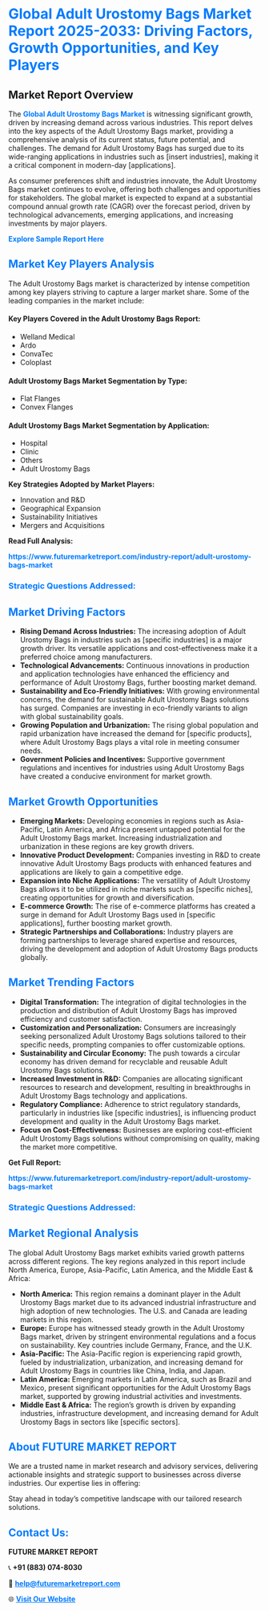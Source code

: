 <h1 style="color: #007BFF;">Global Adult Urostomy Bags Market Report 2025-2033: Driving Factors, Growth Opportunities, and Key Players</h1>

<section id="overview">
<h2>Market Report Overview</h2>
<p>The <a href="https://www.futuremarketreport.com/industry-report/adult-urostomy-bags-market" style="color: #007BFF; text-decoration: none;"><strong>Global Adult Urostomy Bags Market</strong></a> is witnessing significant growth, driven by increasing demand across various industries. This report delves into the key aspects of the Adult Urostomy Bags market, providing a comprehensive analysis of its current status, future potential, and challenges. The demand for Adult Urostomy Bags has surged due to its wide-ranging applications in industries such as [insert industries], making it a critical component in modern-day [applications].</p>
<p>As consumer preferences shift and industries innovate, the Adult Urostomy Bags market continues to evolve, offering both challenges and opportunities for stakeholders. The global market is expected to expand at a substantial compound annual growth rate (CAGR) over the forecast period, driven by technological advancements, emerging applications, and increasing investments by major players.</p>
</section>

<section id="overview">
<p><a href="https://www.futuremarketreport.com/request-sample/reportId=124166" style="color: #007BFF; text-decoration: none;"><strong>Explore Sample Report Here</strong></a></p>
</section>

<section id="key-players">
<h2 style="color: #007BFF;">Market Key Players Analysis</h2>
<p>The Adult Urostomy Bags market is characterized by intense competition among key players striving to capture a larger market share. Some of the leading companies in the market include:</p>
<h4>Key Players Covered in the Adult Urostomy Bags Report:</h4>
<ul><li>Welland Medical</li><li>Ardo</li><li>ConvaTec</li><li>Coloplast</li></ul>
<h4>Adult Urostomy Bags Market Segmentation by Type:</h4>
<ul><li>Flat Flanges</li><li>Convex Flanges</li></ul>

<h4>Adult Urostomy Bags Market Segmentation by Application:</h4>
<ul><li>Hospital</li><li>Clinic</li><li>Others</li><li>Adult Urostomy Bags</li></ul>
<p><strong>Key Strategies Adopted by Market Players:</strong></p>
<ul>
<li>Innovation and R&D</li>
<li>Geographical Expansion</li>
<li>Sustainability Initiatives</li>
<li>Mergers and Acquisitions</li>
</ul>
</section>

<section>
<p><strong>Read Full Analysis: </strong></p><a href="https://www.futuremarketreport.com/industry-report/adult-urostomy-bags-market" style="color: #007BFF; text-decoration: none;"><strong>https://www.futuremarketreport.com/industry-report/adult-urostomy-bags-market</strong></a>
<h3 style="color: #007BFF;">Strategic Questions Addressed:</h3>
</section>

<section id="driving-factors">
<h2 style="color: #007BFF;">Market Driving Factors</h2>
<ul>
<li><strong>Rising Demand Across Industries:</strong> The increasing adoption of Adult Urostomy Bags in industries such as [specific industries] is a major growth driver. Its versatile applications and cost-effectiveness make it a preferred choice among manufacturers.</li>
<li><strong>Technological Advancements:</strong> Continuous innovations in production and application technologies have enhanced the efficiency and performance of Adult Urostomy Bags, further boosting market demand.</li>
<li><strong>Sustainability and Eco-Friendly Initiatives:</strong> With growing environmental concerns, the demand for sustainable Adult Urostomy Bags solutions has surged. Companies are investing in eco-friendly variants to align with global sustainability goals.</li>
<li><strong>Growing Population and Urbanization:</strong> The rising global population and rapid urbanization have increased the demand for [specific products], where Adult Urostomy Bags plays a vital role in meeting consumer needs.</li>
<li><strong>Government Policies and Incentives:</strong> Supportive government regulations and incentives for industries using Adult Urostomy Bags have created a conducive environment for market growth.</li>
</ul>
</section>

<section id="growth-opportunities">
<h2 style="color: #007BFF;">Market Growth Opportunities</h2>
<ul>
<li><strong>Emerging Markets:</strong> Developing economies in regions such as Asia-Pacific, Latin America, and Africa present untapped potential for the Adult Urostomy Bags market. Increasing industrialization and urbanization in these regions are key growth drivers.</li>
<li><strong>Innovative Product Development:</strong> Companies investing in R&D to create innovative Adult Urostomy Bags products with enhanced features and applications are likely to gain a competitive edge.</li>
<li><strong>Expansion into Niche Applications:</strong> The versatility of Adult Urostomy Bags allows it to be utilized in niche markets such as [specific niches], creating opportunities for growth and diversification.</li>
<li><strong>E-commerce Growth:</strong> The rise of e-commerce platforms has created a surge in demand for Adult Urostomy Bags used in [specific applications], further boosting market growth.</li>
<li><strong>Strategic Partnerships and Collaborations:</strong> Industry players are forming partnerships to leverage shared expertise and resources, driving the development and adoption of Adult Urostomy Bags products globally.</li>
</ul>
</section>

<section id="trending-factors">
<h2 style="color: #007BFF;">Market Trending Factors</h2>
<ul>
<li><strong>Digital Transformation:</strong> The integration of digital technologies in the production and distribution of Adult Urostomy Bags has improved efficiency and customer satisfaction.</li>
<li><strong>Customization and Personalization:</strong> Consumers are increasingly seeking personalized Adult Urostomy Bags solutions tailored to their specific needs, prompting companies to offer customizable options.</li>
<li><strong>Sustainability and Circular Economy:</strong> The push towards a circular economy has driven demand for recyclable and reusable Adult Urostomy Bags solutions.</li>
<li><strong>Increased Investment in R&D:</strong> Companies are allocating significant resources to research and development, resulting in breakthroughs in Adult Urostomy Bags technology and applications.</li>
<li><strong>Regulatory Compliance:</strong> Adherence to strict regulatory standards, particularly in industries like [specific industries], is influencing product development and quality in the Adult Urostomy Bags market.</li>
<li><strong>Focus on Cost-Effectiveness:</strong> Businesses are exploring cost-efficient Adult Urostomy Bags solutions without compromising on quality, making the market more competitive.</li>
</ul>
</section>

<section>
<p><strong>Get Full Report: </strong></p><a href="https://www.futuremarketreport.com/industry-report/adult-urostomy-bags-market" style="color: #007BFF; text-decoration: none;"><strong>https://www.futuremarketreport.com/industry-report/adult-urostomy-bags-market</strong></a>
<h3 style="color: #007BFF;">Strategic Questions Addressed:</h3>
</section>


<section id="regional-analysis">
<h2 style="color: #007BFF;">Market Regional Analysis</h2>
<p>The global Adult Urostomy Bags market exhibits varied growth patterns across different regions. The key regions analyzed in this report include North America, Europe, Asia-Pacific, Latin America, and the Middle East & Africa:</p>
<ul>
<li><strong>North America:</strong> This region remains a dominant player in the Adult Urostomy Bags market due to its advanced industrial infrastructure and high adoption of new technologies. The U.S. and Canada are leading markets in this region.</li>
<li><strong>Europe:</strong> Europe has witnessed steady growth in the Adult Urostomy Bags market, driven by stringent environmental regulations and a focus on sustainability. Key countries include Germany, France, and the U.K.</li>
<li><strong>Asia-Pacific:</strong> The Asia-Pacific region is experiencing rapid growth, fueled by industrialization, urbanization, and increasing demand for Adult Urostomy Bags in countries like China, India, and Japan.</li>
<li><strong>Latin America:</strong> Emerging markets in Latin America, such as Brazil and Mexico, present significant opportunities for the Adult Urostomy Bags market, supported by growing industrial activities and investments.</li>
<li><strong>Middle East & Africa:</strong> The region’s growth is driven by expanding industries, infrastructure development, and increasing demand for Adult Urostomy Bags in sectors like [specific sectors].</li>
</ul>
</section>

<footer>
<h2 style="color: #007BFF;">About FUTURE MARKET REPORT</h2>
<p>We are a trusted name in market research and advisory services, delivering actionable insights and strategic support to businesses across diverse industries. Our expertise lies in offering:</p>

<p>Stay ahead in today’s competitive landscape with our tailored research solutions.</p>

<h2 style="color: #007BFF;">Contact Us:</h2>
<p><strong>FUTURE MARKET REPORT</strong></p>
<p>📞 <strong>+91 (883) 074-8030</strong></p>
<p>📧 <strong><a href="mailto:help@futuremarketreport.com" style="color: #007BFF;">help@futuremarketreport.com</a></strong></p>
<p>🌐 <strong><a href="https://www.futuremarketreport.com/" style="color: #007BFF;">Visit Our Website</a></strong></p>
</footer>